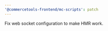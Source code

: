 ```yaml
---
'@commercetools-frontend/mc-scripts': patch
---
```


Fix web socket configuration to make HMR work.
